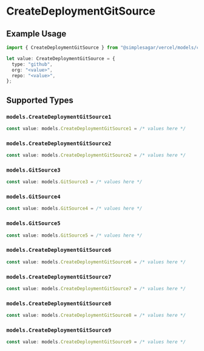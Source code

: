 # CreateDeploymentGitSource

## Example Usage

```typescript
import { CreateDeploymentGitSource } from "@simplesagar/vercel/models/createdeploymentop.js";

let value: CreateDeploymentGitSource = {
  type: "github",
  org: "<value>",
  repo: "<value>",
};
```

## Supported Types

### `models.CreateDeploymentGitSource1`

```typescript
const value: models.CreateDeploymentGitSource1 = /* values here */
```

### `models.CreateDeploymentGitSource2`

```typescript
const value: models.CreateDeploymentGitSource2 = /* values here */
```

### `models.GitSource3`

```typescript
const value: models.GitSource3 = /* values here */
```

### `models.GitSource4`

```typescript
const value: models.GitSource4 = /* values here */
```

### `models.GitSource5`

```typescript
const value: models.GitSource5 = /* values here */
```

### `models.CreateDeploymentGitSource6`

```typescript
const value: models.CreateDeploymentGitSource6 = /* values here */
```

### `models.CreateDeploymentGitSource7`

```typescript
const value: models.CreateDeploymentGitSource7 = /* values here */
```

### `models.CreateDeploymentGitSource8`

```typescript
const value: models.CreateDeploymentGitSource8 = /* values here */
```

### `models.CreateDeploymentGitSource9`

```typescript
const value: models.CreateDeploymentGitSource9 = /* values here */
```


